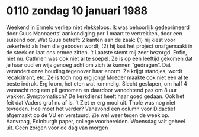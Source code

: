 # 0110 zondag 10 januari 1988
Weekend in Ermelo verliep niet vlekkeloos. Ik was behoorlijk gedeprimeerd door Guus Mannaerts’ aankondiging per 1 maart te vertrekken, door een suizend oor. Wat Guus betreft: 2 kanten aan de zaak: (1) hij kiest voor zekerheid als hem die geboden wordt; (2) hij laat het project onafgemaakt in de steek en laat ons ermee zitten. ‘t Laatste stemt mij zeer bezorgd. Enfin, niet nu.
Cathrien was ook niet al te soepel. Ze is op een leeftijd gekomen dat je haar oud en wijs genoeg acht om zich te kunnen “gedragen”. Dat verandert onze houding tegenover haar enorm. Ze krijgt standjes, wordt recalcitrant, etc. Ze is toch nog erg jong!
Moeder maakte ook niet een al te beste indruk. Erg krom, het eten wat rommelig. Slecht geslapen, om half 4 vannacht nog een pil genomen en daardoor vanochtend pas om 8 uur wakker. Symptomatisch? De kerkdienst heeft haar goed gedaan. Ook het feit dat Vaders graf nu af is. ‘t Ziet er erg mooi uit. Thole was nog niet tevreden.
Hoe moet het verder? Vanavond een column voor Didactief afgemaakt op de VU en verstuurd. Zie wel weer tegen de week op. Aanvraag, Edinburgh paper, college voorbereiden. Woensdag valt geheel uit. Geen zorgen voor de dag van morgen